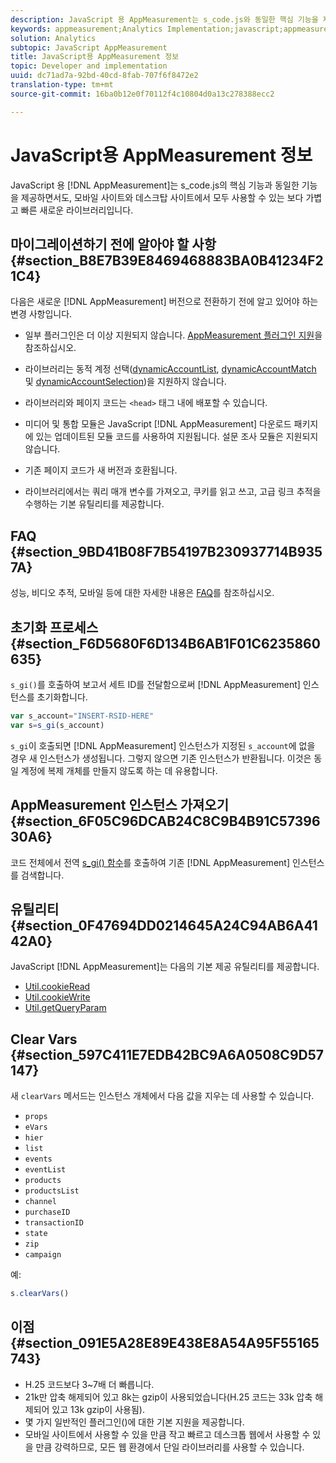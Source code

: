```yaml
---
description: JavaScript 용 AppMeasurement는 s_code.js와 동일한 핵심 기능을 제공하면서도, 모바일 사이트와 데스크탑 사이트 모두에서 사용할 수 있는 보다 가볍고 빠른 새로운 라이브러리입니다.
keywords: appmeasurement;Analytics Implementation;javascript;appmeasurement for javascript;initialization;retrieve appmeasurement instance;clear vars;clearvars;appmeasurement utilities;appmeasurement instance;appmeasurement benefits
solution: Analytics
subtopic: JavaScript AppMeasurement
title: JavaScript용 AppMeasurement 정보
topic: Developer and implementation
uuid: dc71ad7a-92bd-40cd-8fab-707f6f8472e2
translation-type: tm+mt
source-git-commit: 16ba0b12e0f70112f4c10804d0a13c278388ecc2

---
```



# JavaScript용 AppMeasurement 정보

JavaScript 용 [!DNL AppMeasurement]는 s_code.js의 핵심 기능과 동일한 기능을 제공하면서도, 모바일 사이트와 데스크탑 사이트에서 모두 사용할 수 있는 보다 가볍고 빠른 새로운 라이브러리입니다.

## 마이그레이션하기 전에 알아야 할 사항 {#section_B8E7B39E8469468883BA0B41234F21C4}

다음은 새로운 [!DNL AppMeasurement] 버전으로 전환하기 전에 알고 있어야 하는 변경 사항입니다.

* 일부 플러그인은 더 이상 지원되지 않습니다. [AppMeasurement 플러그인 지원](/help/implement/js-implementation/c-appmeasurement-js/plugins-support.md)을 참조하십시오.
* 라이브러리는 동적 계정 선택([dynamicAccountList](/help/implement/js-implementation/c-variables/configuration-variables.md), [dynamicAccountMatch](/help/implement/js-implementation/c-variables/configuration-variables.md) 및 [dynamicAccountSelection](/help/implement/js-implementation/c-variables/configuration-variables.md))을 지원하지 않습니다.

* 라이브러리와 페이지 코드는 `<head>` 태그 내에 배포할 수 있습니다.
* 미디어 및 통합 모듈은 JavaScript [!DNL AppMeasurement] 다운로드 패키지에 있는 업데이트된 모듈 코드를 사용하여 지원됩니다. 설문 조사 모듈은 지원되지 않습니다.
* 기존 페이지 코드가 새 버전과 호환됩니다.
* 라이브러리에서는 쿼리 매개 변수를 가져오고, 쿠키를 읽고 쓰고, 고급 링크 추적을 수행하는 기본 유틸리티를 제공합니다.

## FAQ {#section_9BD41B08F7B54197B230937714B9357A}

성능, 비디오 추적, 모바일 등에 대한 자세한 내용은 [FAQ](/help/implement/faq.md)를 참조하십시오.

## 초기화 프로세스 {#section_F6D5680F6D134B6AB1F01C6235860635}

`s_gi()`를 호출하여 보고서 세트 ID를 전달함으로써 [!DNL AppMeasurement] 인스턴스를 초기화합니다.

```js
var s_account="INSERT-RSID-HERE"
var s=s_gi(s_account)
```

`s_gi`이 호출되면 [!DNL AppMeasurement] 인스턴스가 지정된 `s_account`에 없을 경우 새 인스턴스가 생성됩니다. 그렇지 않으면 기존 인스턴스가 반환됩니다. 이것은 동일 계정에 복제 개체를 만들지 않도록 하는 데 유용합니다.

## AppMeasurement 인스턴스 가져오기 {#section_6F05C96DCAB24C8C9B4B91C5739630A6}

코드 전체에서 전역 [s_gi() 함수](/help/implement/js-implementation/function-s-gi.md)를 호출하여 기존 [!DNL AppMeasurement] 인스턴스를 검색합니다.

## 유틸리티 {#section_0F47694DD0214645A24C94AB6A4142A0}

JavaScript [!DNL AppMeasurement]는 다음의 기본 제공 유틸리티를 제공합니다.

* [Util.cookieRead](/help/implement/js-implementation/util-cookieread.md)
* [Util.cookieWrite](/help/implement/js-implementation/util-cookiewrite.md)
* [Util.getQueryParam](/help/implement/js-implementation/util-getqueryparam.md)

## Clear Vars {#section_597C411E7EDB42BC9A6A0508C9D57147}

새 `clearVars` 메서드는 인스턴스 개체에서 다음 값을 지우는 데 사용할 수 있습니다.

* `props`
* `eVars`
* `hier`
* `list`
* `events`
* `eventList`
* `products`
* `productsList`
* `channel`
* `purchaseID`
* `transactionID`
* `state`
* `zip`
* `campaign`

예:

```js
s.clearVars()
```

## 이점 {#section_091E5A28E89E438E8A54A95F55165743}

* H.25 코드보다 3~7배 더 빠릅니다.
* 21k만 압축 해제되어 있고 8k는 gzip이 사용되었습니다(H.25 코드는 33k 압축 해제되어 있고 13k gzip이 사용됨).
* 몇 가지 일반적인 플러그인()에 대한 기본 지원을 제공합니다.
* 모바일 사이트에서 사용할 수 있을 만큼 작고 빠르고 데스크톱 웹에서 사용할 수 있을 만큼 강력하므로, 모든 웹 환경에서 단일 라이브러리를 사용할 수 있습니다.

